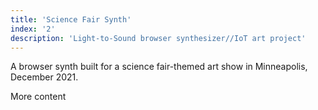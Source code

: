 ```yaml
---
title: 'Science Fair Synth'
index: '2'
description: 'Light-to-Sound browser synthesizer//IoT art project'
---
```


A browser synth built for a science fair-themed art show in Minneapolis, December 2021.

More content

